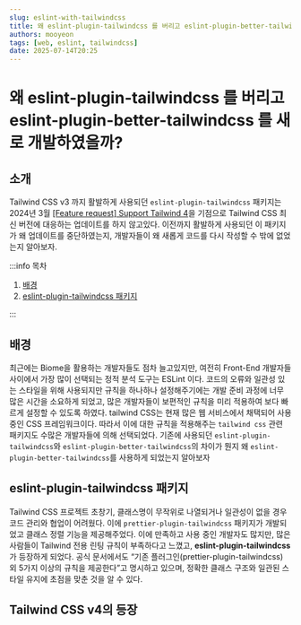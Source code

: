 ```yaml
---
slug: eslint-with-tailwindcss
title: 왜 eslint-plugin-tailwindcss 를 버리고 eslint-plugin-better-tailwindcss 를 새로 개발하였을까?
authors: mooyeon
tags: [web, eslint, tailwindcss]
date: 2025-07-14T20:25
---
```


# 왜 eslint-plugin-tailwindcss 를 버리고 eslint-plugin-better-tailwindcss 를 새로 개발하였을까?

## 소개

Tailwind CSS v3 까지 활발하게 사용되던 `eslint-plugin-tailwindcss` 패키지는 2024년 3월 [[Feature request] Support Tailwind 4](https://github.com/francoismassart/eslint-plugin-tailwindcss/issues/325#issuecomment-2966585530)을 기점으로 Tailwind CSS 최신 버전에 대응하는 업데이트를 하지 않고있다. 이전까지 활발하게 사용되던 이 패키지가 왜 업데이트를 중단하였는지, 개발자들이 왜 새롭게 코드를 다시 작성할 수 밖에 없었는지 알아보자.

:::info 목차

1. [배경](#배경)
2. [eslint-plugin-tailwindcss 패키지](#eslint-plugin-tailwindcss-패키지)

:::

<!--truncate-->

## 배경

최근에는 Biome을 활용하는 개발자들도 점차 늘고있지만, 여전히 Front-End 개발자들 사이에서 가장 많이 선택되는 정적 분석 도구는 ESLint 이다. 코드의 오류와 일관성 있는 스타일을 위해 사용되지만 규칙을 하나하나 설정해주기에는 개발 준비 과정에 너무 많은 시간을 소요하게 되었고, 많은 개발자들이 보편적인 규칙을 미리 적용하여 보다 빠르게 설정할 수 있도록 하였다.
tailwind CSS는 현재 많은 웹 서비스에서 채택되어 사용중인 CSS 프레임워크이다. 따라서 이에 대한 규칙을 적용해주는 `tailwind css` 관련 패키지도 수많은 개발자들에 의해 선택되었다.
기존에 사용되던 `eslint-plugin-tailwindcss`와 `eslint-plugin-better-tailwindcss`의 차이가 뭔지 왜 `eslint-plugin-better-tailwindcss`를 사용하게 되었는지 알아보자

## eslint-plugin-tailwindcss 패키지

Tailwind CSS 프로젝트 초창기, 클래스명이 무작위로 나열되거나 일관성이 없을 경우 코드 관리와 협업이 어려웠다.
이에 `prettier-plugin-tailwindcss` 패키지가 개발되었고 클래스 정렬 기능을 제공해주었다. 이에 만족하고 사용 중인 개발자도 많지만, 많은 사람들이 Tailwind 전용 린팅 규칙이 부족하다고 느꼈고, **eslint-plugin-tailwindcss**가 등장하게 되었다.
공식 문서에서도 “기존 플러그인(prettier-plugin-tailwindcss) 외 5가지 이상의 규칙을 제공한다”고 명시하고 있으며, 정확한 클래스 구조와 일관된 스타일 유지에 초점을 맞춘 것을 알 수 있다.

## Tailwind CSS v4의 등장
